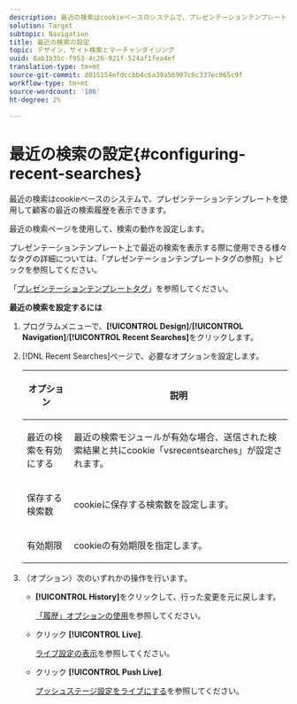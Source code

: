 ```yaml
---
description: 最近の検索はcookieベースのシステムで、プレゼンテーションテンプレートを使用して顧客の最近の検索履歴を表示できます。
solution: Target
subtopic: Navigation
title: 最近の検索の設定
topic: デザイン，サイト検索とマーチャンダイジング
uuid: 8ab1b35c-f953-4c26-921f-524af1fea4ef
translation-type: tm+mt
source-git-commit: d015154efdccbb4c6a39a56907c0c337ec065c9f
workflow-type: tm+mt
source-wordcount: '186'
ht-degree: 2%

---
```



# 最近の検索の設定{#configuring-recent-searches}

最近の検索はcookieベースのシステムで、プレゼンテーションテンプレートを使用して顧客の最近の検索履歴を表示できます。

最近の検索ページを使用して、検索の動作を設定します。

プレゼンテーションテンプレート上で最近の検索を表示する際に使用できる様々なタグの詳細については、「プレゼンテーションテンプレートタグの参照」トピックを参照してください。

「[プレゼンテーションテンプレートタグ](../c-appendices/c-templates.md#reference_F1BBF616BCEC4AD7B2548ECD3CA74C64)」を参照してください。

**最近の検索を設定するには**

1. プログラムメニューで、**[!UICONTROL Design]**/**[!UICONTROL Navigation]**/**[!UICONTROL Recent Searches]**&#x200B;をクリックします。
1. [!DNL Recent Searches]ページで、必要なオプションを設定します。

   <!-- 
   
   r_recent_searches_options.xml
   
   -->

   <table> 
    <thead> 
      <tr> 
      <th colname="col1" class="entry"> <p>オプション </p> </th> 
      <th colname="col2" class="entry"> <p>説明 </p> </th> 
      </tr> 
    </thead>
    <tbody> 
      <tr> 
      <td colname="col1"> <p>最近の検索を有効にする </p> </td> 
      <td colname="col2"> <p> 最近の検索モジュールが有効な場合、送信された検索結果と共にcookie「vsrecentsearches」が設定されます。 </p> </td> 
      </tr> 
      <tr> 
      <td colname="col1"> <p>保存する検索数 </p> </td> 
      <td colname="col2"> <p>cookieに保存する検索数を設定します。 </p> </td> 
      </tr> 
      <tr> 
      <td colname="col1"> <p>有効期限 </p> </td> 
      <td colname="col2"> <p>cookieの有効期限を指定します。 </p> </td> 
      </tr> 
    </tbody> 
    </table>

1. （オプション）次のいずれかの操作を行います。

   * **[!UICONTROL History]**&#x200B;をクリックして、行った変更を元に戻します。

      [「履歴」オプションの使用](../t-using-the-history-option.md#task_70DD3F87A67242BBBD2CB27156F43002)を参照してください。

   * クリック **[!UICONTROL Live]**.

      [ライブ設定の表示](../c-about-staging.md#task_401A0EBDB5DB4D4CA933CBA7BECDC10F)を参照してください。

   * クリック **[!UICONTROL Push Live]**.

      [プッシュステージ設定をライブにする](../c-about-staging.md#task_44306783B4C0408AAA58B471DAF2D9A4)を参照してください。

